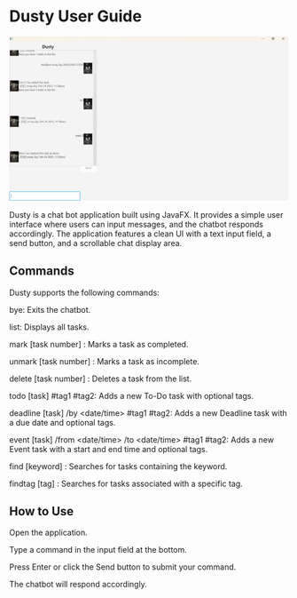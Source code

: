 # Dusty User Guide

![Ui.png](Ui.png)

Dusty is a chat bot application built using JavaFX. It provides a simple user interface where users can input messages, and the chatbot responds accordingly. The application features a clean UI with a text input field, a send button, and a scrollable chat display area.

## Commands

Dusty supports the following commands:

bye: Exits the chatbot.

list: Displays all tasks.

mark [task number] : Marks a task as completed.

unmark [task number] : Marks a task as incomplete.

delete [task number] : Deletes a task from the list.

todo [task] #tag1 #tag2: Adds a new To-Do task with optional tags.

deadline [task]  /by <date/time> #tag1 #tag2: Adds a new Deadline task with a due date and optional tags.

event [task]  /from <date/time> /to <date/time> #tag1 #tag2: Adds a new Event task with a start and end time and optional tags.

find [keyword] : Searches for tasks containing the keyword.

findtag [tag] : Searches for tasks associated with a specific tag.

## How to Use

Open the application.

Type a command in the input field at the bottom.

Press Enter or click the Send button to submit your command.

The chatbot will respond accordingly.
